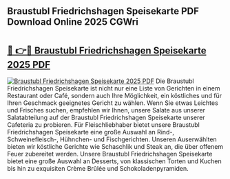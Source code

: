 ## Braustubl Friedrichshagen Speisekarte PDF Download Online 2025 CGWri

# <h2><a href="http://gcasd3i.nevu.top/?p=Braustubl+Friedrichshagen+Speisekarte">🔗 👉🔴 Braustubl Friedrichshagen Speisekarte 2025 PDF</a></h2>

[![Braustubl Friedrichshagen Speisekarte 2025 PDF](https://i.imgur.com/dBaPXMq.png)](http://gcasd3i.nevu.top/?p=Braustubl+Friedrichshagen+Speisekarte)
Die Braustubl Friedrichshagen Speisekarte ist nicht nur eine Liste von Gerichten in einem Restaurant oder Café, sondern auch Ihre Möglichkeit, ein köstliches und für Ihren Geschmack geeignetes Gericht zu wählen. Wenn Sie etwas Leichtes und Frisches suchen, empfehlen wir Ihnen, unsere Salate aus unserer Salatabteilung auf der Braustubl Friedrichshagen Speisekarte unserer Cafeteria zu probieren. Für Fleischliebhaber bietet unsere Braustubl Friedrichshagen Speisekarte eine große Auswahl an Rind-, Schweinefleisch-, Hühnchen- und Fischgerichten. Unseren Auserwählten bieten wir köstliche Gerichte wie Schaschlik und Steak an, die über offenem Feuer zubereitet werden. Unsere Braustubl Friedrichshagen Speisekarte bietet eine große Auswahl an Desserts, von klassischen Torten und Kuchen bis hin zu exquisiten Crème Brûlée und Schokoladenpyramiden.
